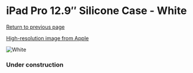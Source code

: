 # iPad Pro 12.9″ Silicone Case - White

[Return to previous page](/ipad_pro129)

[High-resolution image from Apple](https://store.storeimages.cdn-apple.com/8756/as-images.apple.com/is/MK0E2?wid=4500&hei=4500&fmt=png)

<div style="width: 384px"><img src="/everyphone/MK0E2.png" alt="White"></div>

### Under construction

